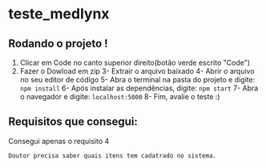 # teste_medlynx

## Rodando o projeto !
1. Clicar em Code no canto superior direito(botão verde escrito "Code")
2. Fazer o Dowload em zip
3- Extrair o arquivo baixado
4- Abrir o arquivo no seu editor de código
5- Abra o terminal na pasta do projeto e digite: `npm install`
6- Após instalar as dependências, digite: `npm start`
7- Abra o navegador e digite: `localhost:5000`
8- Fim, avalie o teste :)

## Requisitos que consegui:
Consegui apenas o requisito 4

    Doutor precisa saber quais itens tem cadatrado no sistema.
